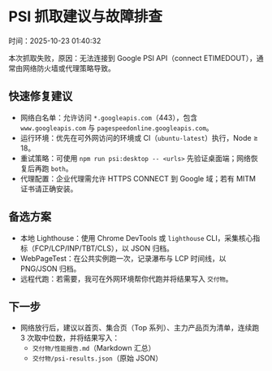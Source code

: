 # PSI 抓取建议与故障排查

时间：2025-10-23 01:40:32

本次抓取失败，原因：无法连接到 Google PSI API（connect ETIMEDOUT），通常由网络防火墙或代理策略导致。

## 快速修复建议
- 网络白名单：允许访问 `*.googleapis.com`（443），包含 `www.googleapis.com` 与 `pagespeedonline.googleapis.com`。
- 运行环境：优先在可外网访问的环境或 CI（`ubuntu-latest`）执行，Node ≥ 18。
- 重试策略：可使用 `npm run psi:desktop -- <urls>` 先验证桌面端；网络恢复后再跑 `both`。
- 代理配置：企业代理需允许 HTTPS CONNECT 到 Google 域；若有 MITM 证书请正确安装。

## 备选方案
- 本地 Lighthouse：使用 Chrome DevTools 或 `lighthouse` CLI，采集核心指标（FCP/LCP/INP/TBT/CLS），以 JSON 归档。
- WebPageTest：在公共实例跑一次，记录瀑布与 LCP 时间线，以 PNG/JSON 归档。
- 远程代跑：若需要，我可在外网环境帮你代跑并将结果写入 `交付物`。

## 下一步
- 网络放行后，建议以首页、集合页（Top 系列）、主力产品页为清单，连续跑 3 次取中位数，并将结果写入：
  - `交付物/性能报告.md`（Markdown 汇总）
  - `交付物/psi-results.json`（原始 JSON）